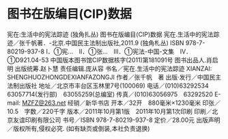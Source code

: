 # 图书在版编目(CIP)数据

宪在:生活中的宪法踪迹 (独角扎丛)
图书在版编目(CIP)数据
宪在.生活中的宪法踪迹／张千帆著．-北京.中国民主法制出版社,2011.9
(独角札丛)
ISBN 978-7-80219-937-8
Ⅰ．①宪...　Ⅱ．①张...　Ⅲ．①宪法-中国-文集　Ⅳ．①D921.04-53
中国版本图书馆CIP数据核字(2011)第181091号
图书出品人.肖启明
出版统筹.赵卜慧
责任编辑.庞从容
书名／宪在.生活中的宪法踪迹
XIANZAI: SHENGHUOZHONGDEXIANFAZONGJI
作者／张千帆　著
出版·发行／中国民主法制出版社
地址／北京市丰台区玉林里7号(100069)
电话／(010)63292534　63057714(发行部)　63055259(总编室)
传真／(010)63056975　63292520
E-mail: MZFZ@263.net
经销／新华书店
开本／32开　880毫米×1230毫米
印张／10.5　字数／220千字
版本／2011年10月第1版　2011年10月第1次印刷
印刷／北京友谊印刷有限公司
书号／ISBN 978-7-80219-937-8
定价／28.00元
出版声明／版权所有,侵权必究.
(如有缺页或倒装,本社负责退换)